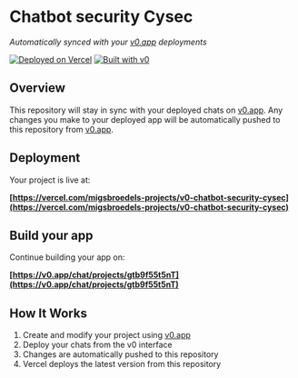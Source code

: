 # Chatbot security Cysec

*Automatically synced with your [v0.app](https://v0.app) deployments*

[![Deployed on Vercel](https://img.shields.io/badge/Deployed%20on-Vercel-black?style=for-the-badge&logo=vercel)](https://vercel.com/migsbroedels-projects/v0-chatbot-security-cysec)
[![Built with v0](https://img.shields.io/badge/Built%20with-v0.app-black?style=for-the-badge)](https://v0.app/chat/projects/gtb9f55t5nT)

## Overview

This repository will stay in sync with your deployed chats on [v0.app](https://v0.app).
Any changes you make to your deployed app will be automatically pushed to this repository from [v0.app](https://v0.app).

## Deployment

Your project is live at:

**[https://vercel.com/migsbroedels-projects/v0-chatbot-security-cysec](https://vercel.com/migsbroedels-projects/v0-chatbot-security-cysec)**

## Build your app

Continue building your app on:

**[https://v0.app/chat/projects/gtb9f55t5nT](https://v0.app/chat/projects/gtb9f55t5nT)**

## How It Works

1. Create and modify your project using [v0.app](https://v0.app)
2. Deploy your chats from the v0 interface
3. Changes are automatically pushed to this repository
4. Vercel deploys the latest version from this repository